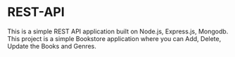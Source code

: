 # REST-API
This is a simple REST API application built on Node.js, Express.js, Mongodb. This project is a simple Bookstore application where you can Add, Delete, Update the Books and Genres.
